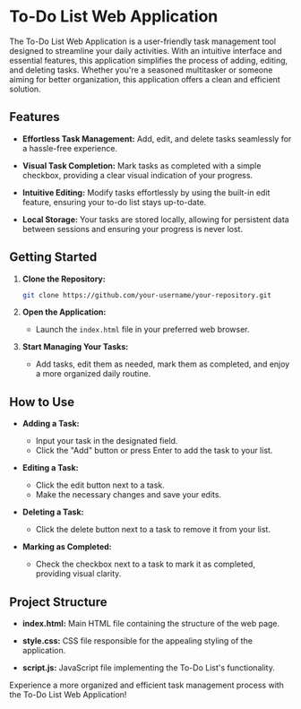 # To-Do List Web Application

The To-Do List Web Application is a user-friendly task management tool designed to streamline your daily activities. With an intuitive interface and essential features, this application simplifies the process of adding, editing, and deleting tasks. Whether you're a seasoned multitasker or someone aiming for better organization, this application offers a clean and efficient solution.

## Features

- **Effortless Task Management:** Add, edit, and delete tasks seamlessly for a hassle-free experience.
  
- **Visual Task Completion:** Mark tasks as completed with a simple checkbox, providing a clear visual indication of your progress.

- **Intuitive Editing:** Modify tasks effortlessly by using the built-in edit feature, ensuring your to-do list stays up-to-date.

- **Local Storage:** Your tasks are stored locally, allowing for persistent data between sessions and ensuring your progress is never lost.

## Getting Started

1. **Clone the Repository:**
   ```bash
   git clone https://github.com/your-username/your-repository.git
   ```

2. **Open the Application:**
   - Launch the `index.html` file in your preferred web browser.

3. **Start Managing Your Tasks:**
   - Add tasks, edit them as needed, mark them as completed, and enjoy a more organized daily routine.

## How to Use

- **Adding a Task:**
  - Input your task in the designated field.
  - Click the "Add" button or press Enter to add the task to your list.

- **Editing a Task:**
  - Click the edit button next to a task.
  - Make the necessary changes and save your edits.

- **Deleting a Task:**
  - Click the delete button next to a task to remove it from your list.

- **Marking as Completed:**
  - Check the checkbox next to a task to mark it as completed, providing visual clarity.

## Project Structure

- **index.html:** Main HTML file containing the structure of the web page.

- **style.css:** CSS file responsible for the appealing styling of the application.

- **script.js:** JavaScript file implementing the To-Do List's functionality.

Experience a more organized and efficient task management process with the To-Do List Web Application!
